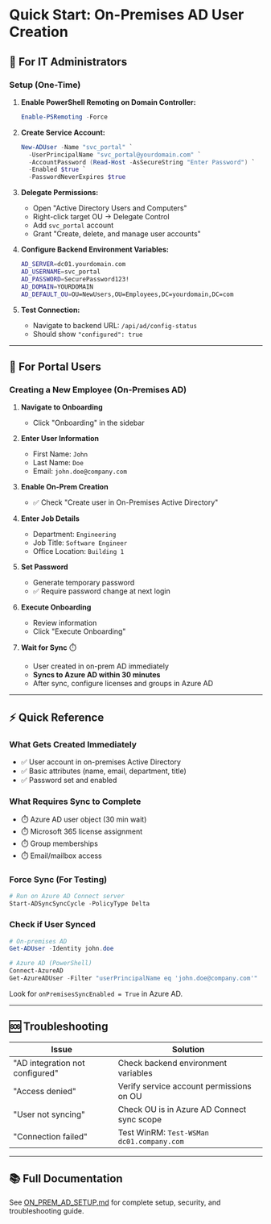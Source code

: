 # Quick Start: On-Premises AD User Creation

## 🎯 For IT Administrators

### Setup (One-Time)

1. **Enable PowerShell Remoting on Domain Controller:**
   ```powershell
   Enable-PSRemoting -Force
   ```

2. **Create Service Account:**
   ```powershell
   New-ADUser -Name "svc_portal" `
     -UserPrincipalName "svc_portal@yourdomain.com" `
     -AccountPassword (Read-Host -AsSecureString "Enter Password") `
     -Enabled $true `
     -PasswordNeverExpires $true
   ```

3. **Delegate Permissions:**
   - Open "Active Directory Users and Computers"
   - Right-click target OU → Delegate Control
   - Add `svc_portal` account
   - Grant "Create, delete, and manage user accounts"

4. **Configure Backend Environment Variables:**
   ```bash
   AD_SERVER=dc01.yourdomain.com
   AD_USERNAME=svc_portal
   AD_PASSWORD=SecurePassword123!
   AD_DOMAIN=YOURDOMAIN
   AD_DEFAULT_OU=OU=NewUsers,OU=Employees,DC=yourdomain,DC=com
   ```

5. **Test Connection:**
   - Navigate to backend URL: `/api/ad/config-status`
   - Should show `"configured": true`

---

## 👥 For Portal Users

### Creating a New Employee (On-Premises AD)

1. **Navigate to Onboarding**
   - Click "Onboarding" in the sidebar

2. **Enter User Information**
   - First Name: `John`
   - Last Name: `Doe`
   - Email: `john.doe@company.com`
   
3. **Enable On-Prem Creation**
   - ✅ Check "Create user in On-Premises Active Directory"

4. **Enter Job Details**
   - Department: `Engineering`
   - Job Title: `Software Engineer`
   - Office Location: `Building 1`

5. **Set Password**
   - Generate temporary password
   - ✅ Require password change at next login

6. **Execute Onboarding**
   - Review information
   - Click "Execute Onboarding"

7. **Wait for Sync** ⏱️
   - User created in on-prem AD immediately
   - **Syncs to Azure AD within 30 minutes**
   - After sync, configure licenses and groups in Azure AD

---

## ⚡ Quick Reference

### What Gets Created Immediately
- ✅ User account in on-premises Active Directory
- ✅ Basic attributes (name, email, department, title)
- ✅ Password set and enabled

### What Requires Sync to Complete
- ⏱️ Azure AD user object (30 min wait)
- ⏱️ Microsoft 365 license assignment
- ⏱️ Group memberships
- ⏱️ Email/mailbox access

### Force Sync (For Testing)
```powershell
# Run on Azure AD Connect server
Start-ADSyncSyncCycle -PolicyType Delta
```

### Check if User Synced
```powershell
# On-premises AD
Get-ADUser -Identity john.doe

# Azure AD (PowerShell)
Connect-AzureAD
Get-AzureADUser -Filter "userPrincipalName eq 'john.doe@company.com'"
```

Look for `onPremisesSyncEnabled = True` in Azure AD.

---

## 🆘 Troubleshooting

| Issue | Solution |
|-------|----------|
| "AD integration not configured" | Check backend environment variables |
| "Access denied" | Verify service account permissions on OU |
| "User not syncing" | Check OU is in Azure AD Connect sync scope |
| "Connection failed" | Test WinRM: `Test-WSMan dc01.company.com` |

---

## 📚 Full Documentation

See [ON_PREM_AD_SETUP.md](./ON_PREM_AD_SETUP.md) for complete setup, security, and troubleshooting guide.
